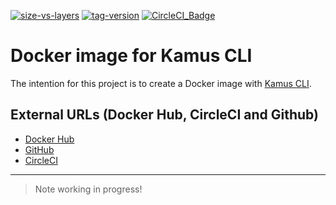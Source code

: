 [![size-vs-layers](https://images.microbadger.com/badges/image/lozanomatheus/docker_kamus_cli:0.2.7-31.svg)](https://microbadger.com/images/lozanomatheus/docker_kamus_cli:0.2.7-31 "Size vs Layers")
[![tag-version](https://images.microbadger.com/badges/version/lozanomatheus/docker_kamus_cli:0.2.7-31.svg)](https://microbadger.com/images/lozanomatheus/docker_kamus_cli:0.2.7-31 "Tag Version")
[![CircleCI_Badge](https://img.shields.io/circleci/build/github/LozanoMatheus/docker_kamus_cli/master.svg?style=plastic)](https://circleci.com/gh/LozanoMatheus/docker_kamus_cli/tree/master)

# Docker image for Kamus CLI

The intention for this project is to create a Docker image with [Kamus CLI](https://github.com/Soluto/kamus).

## External URLs (Docker Hub, CircleCI and Github)

* [Docker Hub](https://hub.docker.com/r/lozanomatheus/kamus_cli)
* [GitHub](https://github.com/LozanoMatheus/docker_kamus_cli)
* [CircleCI](https://circleci.com/gh/LozanoMatheus/docker_kamus_cli)

---

> Note working in progress!
